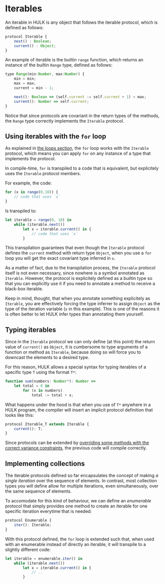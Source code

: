 # Iterables

An iterable in HULK is any object that follows the iterable protocol, which is defined as follows:

```js
protocol Iterable {
    next() : Boolean;
    current() : Object;
}
```

An example of iterable is the builtin `range` function, which returns an instance of the builtin `Range` type, defined as follows:

```js
type Range(min:Number, max:Number) {
    min = min;
    max = max;
    current = min - 1;

    next(): Boolean => (self.current := self.current + 1) < max;
    current(): Number => self.current;
}
```

Notice that since protocols are covariant in the return types of the methods, the `Range` type correctly implements the `Iterable` protocol.

## Using iterables with the `for` loop

As explained in [the loops section](/guide/loops), the `for` loop works with the `Iterable` protocol, which means you can apply `for` on any instance of a type that implements the protocol.

In compile-time, `for` is transpiled to a code that is equivalent, but explicitely uses the `Iterable` protocol members.

For example, the code:

```js
for (x in range(0,10)) {
    // code that uses `x`
}
```

Is transpiled to:

```js
let iterable = range(0, 10) in
    while (iterable.next())
        let x = iterable.current() in {
            // code that uses `x`
        }
```

This transpilation guarantees that even though the `Iterable` protocol defines the `current` method with return type `Object`, when you use a `for` loop you will get the exact covariant type inferred in `x`.

As a matter of fact, due to the transpilation process, the `Iterable` protocol itself is not even necessary, since nowhere is a symbol annotated as `Iterable`. However, the protocol is explicitely defined as a builtin type so that you can explicitly use it if you need to annotate a method to receive a black-box iterable.

Keep in mind, thought, that when you annotate something explicitely as `Iterable`, you are effectively forcing the type inferrer to assign `Object` as the type of the iteration variable (`x` in this example). This is one of the  reasons it is often better to let HULK infer types than annotating them yourself.

## Typing iterables

Since in the `Iterable` protocol we can only define (at this point) the return value of `current()` as `Object`, it is cumbersome to type arguments of a function or method as `Iterable`, because doing so will force you to downcast the elements to a desired type.

For this reason, HULK allows a special syntax for typing iterables of a specific type `T` using the format `T*`:

```js
function sum(numbers: Number*): Number =>
    let total = 0 in
        for (x in numbers)
            total := total + x;
```

What happens under the hood is that when you use of `T*` anywhere in a HULK program, the compiler will insert an implicit protocol definition that looks like this:

```js
protocol Iterable_T extends Iterable {
    current(): T;
}
```

Since protocols can be extended by [overriding some methods with the correct variance constraints](/guide/protocols), the previous code will compile correctly.

## Implementing collections

The iterable protocols defined so far encapsulates the concept of making *a single iteration* over the sequence of elements. In contrast, most collection types you will define allow for multiple iterations, even simultaneously, over the same sequence of elements.

To accomodate for this kind of behaviour, we can define an *enumerable* protocol that simply provides one method to create an iterable for one specific iteration everytime that is needed:

```js
protocol Enumerable {
    iter(): Iterable;
}
```

With this protocol defined, the `for` loop is extended such that, when used with an enumerable instead of directly an iterable, it will transpile to a slightly different code:

```js
let iterable = enumerable.iter() in
    while (iterable.next())
        let x = iterable.current() in {
            // ..
        }
```
